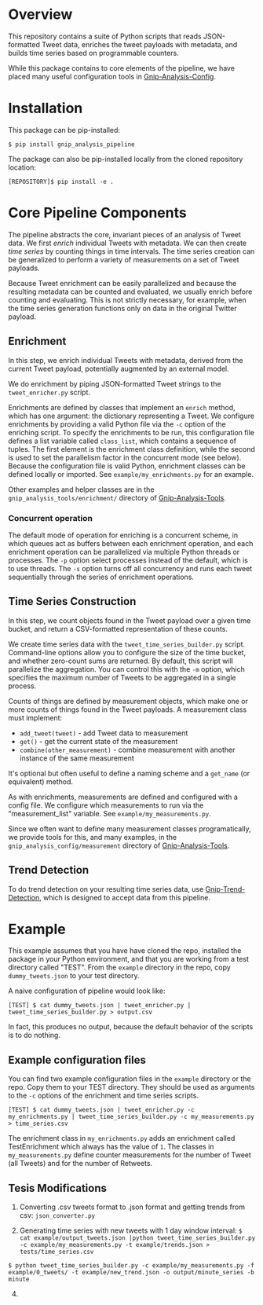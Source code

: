 # Overview

This repository contains a suite of Python scripts that reads JSON-formatted Tweet data,
enriches the tweet payloads with metadata,  and builds time series based
on programmable counters.

While this package contains to core elements of the pipeline, we have
placed many useful configuration tools in
[Gnip-Analysis-Config](https://github.com/tw-ddis/Gnip-Analysis-Config).

# Installation

This package can be pip-installed:

`$ pip install gnip_analysis_pipeline`

The package can also be pip-installed locally from the cloned repository location:

`[REPOSITORY]$ pip install -e .`


# Core Pipeline Components

The pipeline abstracts the core, invariant pieces of an analysis of Tweet data.
We first _enrich_ individual Tweets with metadata. We can then create _time
series_ by counting things in time intervals. The time series creation can
be generalized to perform a variety of measurements on a set of Tweet payloads.

Because Tweet enrichment can be easily parallelized and because the resulting
metadata can be counted and evaluated, we usually enrich before counting and
evaluating. This is not strictly necessary, for example, when the time series
generation functions only on data in the original Twitter payload.

## Enrichment

In this step, we enrich individual Tweets with metadata, derived from the
current Tweet payload, potentially augmented by an external model.

We do enrichment by piping JSON-formatted Tweet strings to the
`tweet_enricher.py` script.

Enrichments are defined by classes that implement an `enrich` method, which has
one argument: the dictionary representing a Tweet.  We configure enrichments by
providing a valid Python file via the `-c` option of the enriching script. To
specify the enrichments to be run, this configuration file defines a list
variable called `class_list`, which contains a sequence of tuples. The first
element is the enrichment class definition, while the second is used to set the
parallelism factor in the concurrent mode (see below). Because the
configuration file is valid Python, enrichment classes can be defined locally
or imported.  See `example/my_enrichments.py` for an example.

Other examples and helper classes are in
the `gnip_analysis_tools/enrichment/` directory of
[Gnip-Analysis-Tools](https://github.com/tw-ddis/Gnip-Analysis-Tools/).

### Concurrent operation

The default mode of operation for enriching is a concurrent scheme, in which
queues act as buffers between each enrichment operation, and each enrichment
operation can be parallelized via multiple Python threads or processes. The
`-p` option select processes instead of the default, which is to use threads.
The `-s` option turns off all concurrency and runs each tweet sequentially
through the series of enrichment operations.

## Time Series Construction

In this step, we count objects found in the Tweet payload over a given time
bucket, and return a CSV-formatted representation of these counts.

We create time series data with the `tweet_time_series_builder.py` script.
Command-line options allow you to configure the size of the time bucket,
and whether zero-count sums are returned.
By default, this script will parallelize the aggregation. You can control
this with the `-m` option, which specifies the maximum number of Tweets to
be aggregated in a single process.

Counts of things are defined by measurement objects, which make one or more
counts of things found in the Tweet payloads. A measurement class must implement:

* `add_tweet(tweet)` - add Tweet data to measurement
* `get()` - get the current state of the measurement
* `combine(other_measurement)` - combine measurement with another instance of the same measurement

It's optional but often useful to define a naming scheme and a `get_name`
(or equivalent) method.

As with enrichments, measurements are defined and configured with a
config file.  We configure which measurements to run via the
"measurement\_list" variable. See `example/my_measurements.py`.

Since we often want to define many measurement classes programatically,
we provide tools for this, and many examples,
in the `gnip_analysis_config/measurement` directory of
[Gnip-Analysis-Tools](https://github.com/tw-ddis/Gnip-Analysis-Tools/).

## Trend Detection

To do trend detection on your resulting time series data, use
[Gnip-Trend-Detection](https://github.com/tw-ddis/Gnip-Trend-Detection),
which is designed to accept data from this pipeline.

# Example

This example assumes that you have
have cloned the repo,
installed the package in your Python environment,
and that you are working from a test directory called "TEST".
From the `example` directory in the repo, copy
`dummy_tweets.json` to your test directory.

A naive configuration of pipeline would look like:

`[TEST] $ cat dummy_tweets.json | tweet_enricher.py | tweet_time_series_builder.py > output.csv`

In fact, this produces no output, because the default behavior of the scripts is
to do nothing.

## Example configuration files

You can find two example configuration files in the `example` directory or the repo.
Copy them to your TEST directory. They
should be used as arguments to the `-c` options of the enrichment and time
series scripts.

`[TEST] $ cat dummy_tweets.json | tweet_enricher.py -c my_enrichments.py |
tweet_time_series_builder.py -c my_measurements.py > time_series.csv`

The enrichment class in `my_enrichments.py` adds an enrichment called
TestEnrichment which always has the value of `1`. The classes in
`my_measurements.py` define counter measurements for the number of
Tweet (all Tweets) and for the number of Retweets.


## Tesis Modifications

1. Converting .csv tweets format to .json format and getting trends from csv:
`json_converter.py`

2. Generating time series with new tweets with 1 day window interval:
`$ cat example/output_tweets.json |python tweet_time_series_builder.py -c example/my_measurements.py -t example/trends.json > tests/time_series.csv`

`$ python tweet_time_series_builder.py -c example/my_measurements.py -f example/0_tweets/ -t example/new_trend.json -o output/minute_series -b minute`

4.